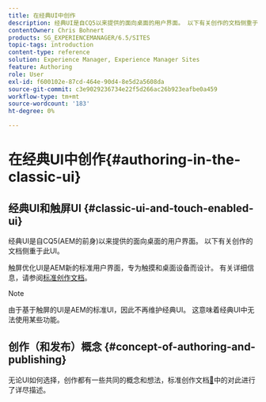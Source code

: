 ```yaml
---
title: 在经典UI中创作
description: 经典UI是自CQ5以来提供的面向桌面的用户界面。 以下有关创作的文档侧重于此UI。 基于触摸的UI是AEM的新标准用户界面，专为触摸和桌面设备而设计。 有关更多信息，请参阅标准创作文档。
contentOwner: Chris Bohnert
products: SG_EXPERIENCEMANAGER/6.5/SITES
topic-tags: introduction
content-type: reference
solution: Experience Manager, Experience Manager Sites
feature: Authoring
role: User
exl-id: f600102e-87cd-464e-90d4-8e5d2a5608da
source-git-commit: c3e9029236734e22f5d266ac26b923eafbe0a459
workflow-type: tm+mt
source-wordcount: '183'
ht-degree: 0%

---
```


# 在经典UI中创作{#authoring-in-the-classic-ui}

## 经典UI和触屏UI {#classic-ui-and-touch-enabled-ui}

经典UI是自CQ5(AEM的前身)以来提供的面向桌面的用户界面。 以下有关创作的文档侧重于此UI。

触屏优化UI是AEM新的标准用户界面，专为触摸和桌面设备而设计。 有关详细信息，请参阅[标准创作文档](/help/sites-authoring/author.md)。

>[!NOTE]
>
>由于基于触屏的UI是AEM的标准UI，因此不再维护经典UI。 这意味着经典UI中无法使用某些功能。

## 创作（和发布）概念 {#concept-of-authoring-and-publishing}

无论UI如何选择，创作都有一些共同的概念和想法，标准创作文档[&#128279;](/help/sites-authoring/author.md#concept-of-authoring-and-publishing)中的对此进行了详尽描述。
